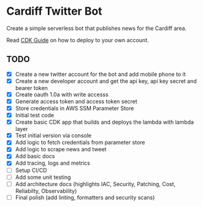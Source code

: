 # Cardiff Twitter Bot

Create a simple serverless bot that publishes news for the Cardiff area. 

Read [CDK Guide](cdk/README.md) on how to deploy to your own account.

## TODO

- [x] Create a new twitter account for the bot and add mobile phone to it
- [x] Create a new developer account and get the api key, api key secret and bearer token
- [x] Create oauth 1.0a with write accesss
- [x] Generate access token and access token secret
- [x] Store credentials in AWS SSM Parameter Store
- [x] Initial test code
- [x] Create basic CDK app that builds and deploys the lambda with lambda layer
- [x] Test initial version via console
- [x] Add logic to fetch credentials from parameter store
- [x] Add logic to scrape news and tweet
- [x] Add basic docs
- [x] Add tracing, logs and metrics
- [ ] Setup CI/CD
- [ ] Add some unit testing
- [ ] Add architecture docs (highlights IAC, Security, Patching, Cost, Reliabilty, Observability)
- [ ] Final polish (add linting, formatters and security scans)
